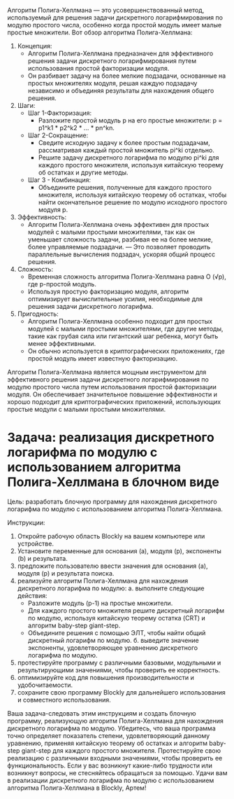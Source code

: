 Алгоритм Полига-Хеллмана — это усовершенствованный метод, используемый для решения задачи дискретного логарифмирования по модулю простого числа, особенно когда простой модуль имеет малые простые множители. Вот обзор алгоритма Полига-Хеллмана:

1. Концепция:
   - Алгоритм Полига-Хеллмана предназначен для эффективного решения задачи дискретного логарифмирования путем использования простой факторизации модуля.
   - Он разбивает задачу на более мелкие подзадачи, основанные на простых множителях модуля, решая каждую подзадачу независимо и объединяя результаты для нахождения общего решения.
2. Шаги:
   - Шаг 1-Факторизация:
     - Разложите простой модуль p на его простые множители: p = p1^k1 * p2^k2 * ... * pn^kn.
   - Шаг 2-Сокращение:
     - Сведите исходную задачу к более простым подзадачам, рассматривая каждый простой множитель pi^ki отдельно.
     - Решите задачу дискретного логарифма по модулю pi^ki для каждого простого множителя, используя китайскую теорему об остатках и другие методы.
   - Шаг 3 - Комбинация:
     - Объедините решения, полученные для каждого простого множителя, используя китайскую теорему об остатках, чтобы найти окончательное решение по модулю исходного простого модуля p.
3. Эффективность:
   - Алгоритм Полига-Хеллмана очень эффективен для простых модулей с малыми простыми множителями, так как он уменьшает сложность задачи, разбивая ее на более мелкие, более управляемые подзадачи.
   — Это позволяет проводить параллельные вычисления подзадач, ускоряя общий процесс решения.
4. Сложность:
   - Временная сложность алгоритма Полига-Хеллмана равна O (√p), где p-простой модуль.
   - Используя простую факторизацию модуля, алгоритм оптимизирует вычислительные усилия, необходимые для решения задачи дискретного логарифма.
5. Пригодность:
   - Алгоритм Полига-Хеллмана особенно подходит для простых модулей с малыми простыми множителями, где другие методы, такие как грубая сила или гигантский шаг ребенка, могут быть менее эффективными.
   - Он обычно используется в криптографических приложениях, где простой модуль имеет известную факторизацию.

Алгоритм Полига-Хеллмана является мощным инструментом для эффективного решения задачи дискретного логарифмирования по модулю простого числа путем использования простой факторизации модуля. Он обеспечивает значительное повышение эффективности и хорошо подходит для криптографических приложений, использующих простые модули с малыми простыми множителями.

# Задача: реализация дискретного логарифма по модулю с использованием алгоритма Полига-Хеллмана в блочном виде

Цель: разработать блочную программу для нахождения дискретного логарифма по модулю с использованием алгоритма Полига-Хеллмана.

Инструкции:
1. Откройте рабочую область Blockly на вашем компьютере или устройстве.
2. Установите переменные для основания (a), модуля (p), экспоненты (b) и результата.
3. предложите пользователю ввести значения для основания (a), модуля (p) и результата поиска.
4. реализуйте алгоритм Полига-Хеллмана для нахождения дискретного логарифма по модулю:
   a. выполните следующие действия:
      - Разложите модуль (p-1) на простые множители.
      - Для каждого простого множителя решите дискретный логарифм по модулю, используя китайскую теорему остатка (CRT) и алгоритм baby-step giant-step.
      - Объедините решения с помощью ЭЛТ, чтобы найти общий дискретный логарифм по модулю.
   б. выведите значение экспоненты, удовлетворяющее уравнению дискретного логарифма по модулю.
5. протестируйте программу с различными базовыми, модульными и результирующими значениями, чтобы проверить ее корректность.
6. оптимизируйте код для повышения производительности и удобочитаемости.
7. сохраните свою программу Blockly для дальнейшего использования и совместного использования.

Ваша задача-следовать этим инструкциям и создать блочную программу, реализующую алгоритм Полига-Хеллмана для нахождения дискретного логарифма по модулю. Убедитесь, что ваша программа точно определяет показатель степени, удовлетворяющий данному уравнению, применяя китайскую теорему об остатках и алгоритм baby-step giant-step для каждого простого множителя. Протестируйте свою реализацию с различными входными значениями, чтобы проверить ее функциональность. Если у вас возникнут какие-либо трудности или возникнут вопросы, не стесняйтесь обращаться за помощью. Удачи вам в реализации дискретного логарифма по модулю с использованием алгоритма Полига-Хеллмана в Blockly, Артем!